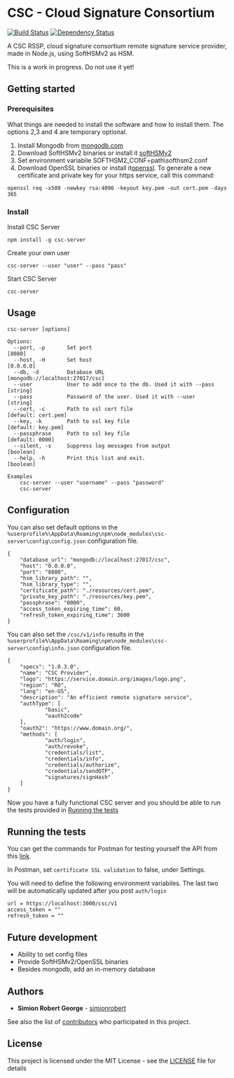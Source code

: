 # CSC - Cloud Signature Consortium

[![Build Status](https://travis-ci.org/simionrobert/cloud-signature-consortium.svg?branch=master)](https://travis-ci.org/simionrobert/cloud-signature-consortium.svg?branch=master) [![Dependency Status](https://david-dm.org/simionrobert/CSC-Framework/status.svg)](https://david-dm.org/simionrobert/CSC-Framework)

A CSC RSSP, cloud signature consortium remote signature service provider, made in Node.js, using SoftHSMv2 as HSM. 

This is a work in progress. Do not use it yet!

## Getting started

### Prerequisites

What things are needed to install the software and how to install them.
The options 2,3 and 4 are temporary optional.

1. Install Mongodb from [mongodb.com](https://www.mongodb.com/download-center/community)
2. Download SoftHSMv2 binaries or install it [softHSMv2](https://github.com/opendnssec/SoftHSMv2)
3. Set environment variabile SOFTHSM2_CONF=path\softhsm2.conf
4. Download OpenSSL binaries or install it[openssl](https://github.com/openssl/openssl). 
To generate a new certificate and private key for your https service, call this command: 
```
openssl req -x509 -newkey rsa:4096 -keyout key.pem -out cert.pem -days 365 
```

### Install
Install CSC Server

```
npm install -g csc-server
```

Create your own user
```
csc-server --user "user" --pass "pass"
```

Start CSC Server
```
csc-server
```


## Usage
```
csc-server [options]

Options:
  --port, -p       Set port                                         [8080]
  --host, -H       Set host                                         [0.0.0.0]
  --db, -d         Database URL                                     [mongodb://localhost:27017/csc]
  --user           User to add once to the db. Used it with --pass  [string]
  --pass           Password of the user. Used it with --user        [string]
  --cert, -c       Path to ssl cert file                            [default: cert.pem]
  --key, -k        Path to ssl key file                             [default: key.pem]
  --passphrase     Path to ssl key file                             [default: 0000]
  --silent, -s     Suppress log messages from output                [boolean]
  --help, -h       Print this list and exit.                        [boolean]

Examples
    csc-server --user "username" --pass "password"
    csc-server
```

## Configuration 
You can also set default options in the `%userprofile%\AppData\Roaming\npm\node_modules\csc-server\config\config.json` configuration file.
```
{
    "database_url": "mongodb://localhost:27017/csc",
    "host": "0.0.0.0",
    "port": "8080",
    "hsm_library_path": "",
    "hsm_library_type": "",
    "certificate_path": "./resources/cert.pem",
    "private_key_path": "./resources/key.pem",
    "passphrase": "0000",
    "access_token_expiring_time": 60,
    "refresh_token_expiring_time": 3600
}
```

You can also set the `/csc/v1/info` results in the `%userprofile%\AppData\Roaming\npm\node_modules\csc-server\config\info.json` configuration file.
```
{
    "specs": "1.0.3.0",
    "name": "CSC Provider",
    "logo": "https://service.domain.org/images/logo.png",
    "region": "RO",
    "lang": "en-US",
    "description": "An efficient remote signature service",
    "authType": [
            "basic",
            "oauth2code"
    ],
    "oauth2": "https://www.domain.org/",
    "methods": [
            "auth/login",
            "auth/revoke",
            "credentials/list",
            "credentials/info",
            "credentials/authorize",
            "credentials/sendOTP",
            "signatures/signHash"
    ]
}
```
Now you have a fully functional CSC server and you should be able to run the tests provided in [Running the tests](#running-the-tests)


## Running the tests
You can get the commands for Postman for testing yourself the API from this [link](https://www.getpostman.com/collections/db7edf68afea5e5dec67).

In Postman, set `certificate SSL validation` to false, under Settings.

You will need to define the following environment variabiles. The last two will be automatically updated after you post `auth/login`
```
url = https://localhost:3000/csc/v1
access_token = ""
refresh_token = ""
```


## Future development
- Ability to set config files
- Provide SoftHSMv2/OpenSSL binaries
- Besides mongodb, add an in-memory database


## Authors
* **Simion Robert George** - [simionrobert](https://github.com/simionrobert)

See also the list of [contributors](https://github.com/simionrobert/CSC-Framework/contributors) who participated in this project.


## License
This project is licensed under the MIT License - see the [LICENSE](LICENSE) file for details